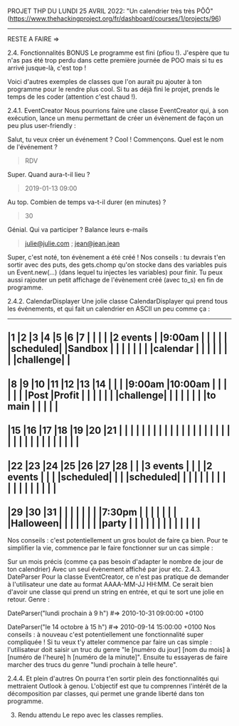 PROJET THP DU LUNDI 25 AVRIL 2022: "Un calendrier très très PÔÔ" (https://www.thehackingproject.org/fr/dashboard/courses/1/projects/96)

* * * * * * * * * * * * * * * * * * * * * * * * * * 
 
RESTE A FAIRE =>

2.4. Fonctionnalités BONUS
Le programme est fini (pfiou !). J'espère que tu n'as pas été trop perdu dans cette première journée de POO mais si tu es arrivé jusque-là, c'est top !

Voici d'autres exemples de classes que l'on aurait pu ajouter à ton programme pour le rendre plus cool. Si tu as déjà fini le projet, prends le temps de les coder (attention c'est chaud !).

2.4.1. EventCreator
Nous pourrions faire une classe EventCreator qui, à son exécution, lance un menu permettant de créer un évènement de façon un peu plus user-friendly :

Salut, tu veux créer un événement ? Cool ! 
Commençons. Quel est le nom de l'événement ?
> RDV

Super. Quand aura-t-il lieu ?
> 2019-01-13 09:00

Au top. Combien de temps va-t-il durer (en minutes) ?
> 30

Génial. Qui va participer ? Balance leurs e-mails
> julie@julie.com ; jean@jean.jean

Super, c'est noté, ton évènement a été créé !
Nos conseils : tu devrais t'en sortir avec des puts, des gets.chomp qu'on stocke dans des variables puis un Event.new(...) (dans lequel tu injectes les variables) pour finir. Tu peux aussi rajouter un petit affichage de l'évènement créé (avec to_s) en fin de programme.

2.4.2. CalendarDisplayer
Une jolie classe CalendarDisplayer qui prend tous les événements, et qui fait un calendrier en ASCII un peu comme ça :

-----------------------------------------------------------------------
|1        |2        |3        |4        |5        |6        |7        |
|         |         |         |2 events |         |9:00am   |         |
|         |         |         |scheduled|         |Sandbox  |         |
|         |         |         |         |         |calendar |         |
|         |         |         |         |         |challenge|         |
-----------------------------------------------------------------------
|8        |9        |10       |11       |12       |13       |14       |
|         |         |9:00am   |10:00am  |         |         |         |
|         |         |Post     |Profit   |         |         |         |
|         |         |challenge|         |         |         |         |
|         |         |to main  |         |         |         |         |
-----------------------------------------------------------------------
|15       |16       |17       |18       |19       |20       |21       |
|         |         |         |         |         |         |         |
|         |         |         |         |         |         |         |
|         |         |         |         |         |         |         |
|         |         |         |         |         |         |         |
-----------------------------------------------------------------------
|22       |23       |24       |25       |26       |27       |28       |
|         |3 events |         |         |         |2 events |         |
|         |scheduled|         |         |         |scheduled|         |
|         |         |         |         |         |         |         |
|         |         |         |         |         |         |         |
-----------------------------------------------------------------------
|29       |30       |31       |         |         |         |         |
|         |         |7:30pm   |         |         |         |         |
|         |         |Halloween|         |         |         |         |
|         |         |party    |         |         |         |         |
|         |         |         |         |         |         |         |
-----------------------------------------------------------------------
Nos conseils : c'est potentiellement un gros boulot de faire ça bien. Pour te simplifier la vie, commence par le faire fonctionner sur un cas simple :

Sur un mois précis (comme ça pas besoin d'adapter le nombre de jour de ton calendrier)
Avec un seul évènement affiché par jour
etc.
2.4.3. DateParser
Pour la classe EventCreator, ce n'est pas pratique de demander à l'utilisateur une date au format AAAA-MM-JJ HH:MM. Ce serait bien d'avoir une classe qui prend un string en entrée, et qui te sort une jolie en retour. Genre :

DateParser("lundi prochain à 9 h")
#=> 2010-10-31 09:00:00 +0100

DateParser("le 14 octobre à 15 h")
#=> 2010-09-14 15:00:00 +0100
Nos conseils : à nouveau c'est potentiellement une fonctionnalité super compliquée ! Si tu veux t'y atteler commence par faire un cas simple : l'utilisateur doit saisir un truc du genre "le [numéro du jour] [nom du mois] à [numéro de l'heure] h [numéro de la minute]". Ensuite tu essayeras de faire marcher des trucs du genre "lundi prochain à telle heure".

2.4.4. Et plein d'autres
On pourra t'en sortir plein des fonctionnalités qui mettraient Outlook à genou. L'objectif est que tu comprennes l'intérêt de la décomposition par classes, qui permet une grande liberté dans ton programme.

3. Rendu attendu
Le repo avec les classes remplies.
